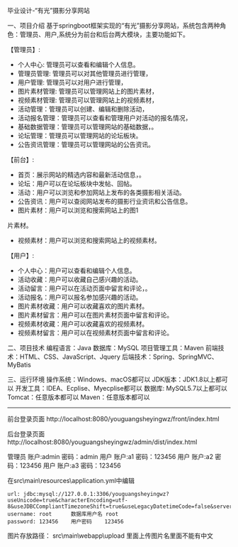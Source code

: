 毕业设计-“有光”摄影分享网站

一、项目介绍
基于springboot框架实现的“有光”摄影分享网站，系统包含两种角色：管理员、用户,系统分为前台和后台两大模块，主要功能如下。

【管理员】:
- 个人中心: 管理员可以查看和编辑个人信息。
- 管理员管理: 管理员可以对其他管理员进行管理，
- 用户管理: 管理员可以对用户进行管理，
- 图片素材管理: 管理员可以管理网站上的图片素材，
- 视频素材管理: 管理员可以管理网站上的视频素材，
- 活动管理：管理员可以创建、编辑和删除活动，
- 活动报名管理：管理员可以查看和管理用户对活动的报名情况，
- 基础数据管理：管理员可以管理网站的基础数据，。
- 论坛管理：管理员可以管理网站的论坛板块。
- 公告资讯管理：管理员可以管理网站的公告资讯。

【前台】:
- 首页：展示网站的精选内容和最新活动信息，。
- 论坛：用户可以在论坛板块中发帖、回帖。
- 活动：用户可以浏览和参加网站上发布的各类摄影相关活动。
- 公告资讯：用户可以查阅网站发布的摄影行业资讯和公告信息。
- 图片素材：用户可以浏览和搜索网站上的图1

片素材。
- 视频素材：用户可以浏览和搜索网站上的视频素材。

【用户】:
- 个人中心：用户可以查看和编辑个人信息。
- 活动收藏：用户可以收藏自己感兴趣的活动。
- 活动留言：用户可以在活动页面中留言和评论，。
- 活动报名：用户可以报名参加感兴趣的活动。
- 图片素材收藏：用户可以收藏喜欢的图片素材。
- 图片素材留言：用户可以在图片素材页面中留言和评论。
- 视频素材收藏：用户可以收藏喜欢的视频素材。
- 视频素材留言：用户可以在视频素材页面中留言和评论。


二、项目技术
编程语言：Java
数据库：MySQL
项目管理工具：Maven
前端技术：HTML、CSS、JavaScript、Jquery
后端技术：Spring、SpringMVC、MyBatis

三、运行环境
操作系统：Windows、macOS都可以
JDK版本：JDK1.8以上都可以
开发工具：IDEA、Ecplise、Myecplise都可以
数据库: MySQL5.7以上都可以
Tomcat：任意版本都可以
Maven：任意版本都可以

*****************************************************

前台登录页面
http://localhost:8080/youguangsheyingwz/front/index.html

后台登录页面
http://localhost:8080/youguangsheyingwz/admin/dist/index.html

管理员				账户:admin 		密码：admin
用户				账户:a1 		密码：123456
用户				账户:a2 		密码：123456
用户				账户:a3 		密码：123456

在src\main\resources\application.yml中编辑

	url: jdbc:mysql://127.0.0.1:3306/youguangsheyingwz?useUnicode=true&characterEncoding=utf-8&useJDBCCompliantTimezoneShift=true&useLegacyDatetimeCode=false&serverTimezone=GMT%2B8
	username: root	    数据库用户名 root
	password: 123456	用户密码    123456


图片存放路径： src\main\webapp\upload 里面上传图片名里面不能有中文
